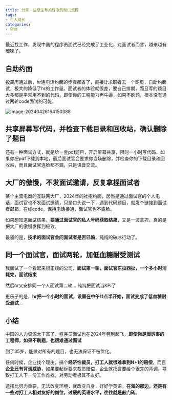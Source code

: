 ```yaml
---
title: 分享一些很生草的程序员面试流程
tags:
- 个人成长
categories:
- 杂谈
---
```




最近找工作，发现中国的程序员面试已经完成了工业化，对面试者而言，越来越有魂味了。

## 自助约面

投简历通过后，hr连电话约面的步骤都省了，直接让求职者去一个网页，自助约面试，极大的降低了hr的工作量。面试者的体验就很差，要自己排期，而且写的题目大多都是平常用不到的代码，即使你的工程能力再牛逼，如果不刷题，根本没有通过两轮code面试的可能。

![image-20240426164150388](https://cdn.fangyuanxiaozhan.com/assets/1714120912892QiaEtjQ2.png)





## 共享屏幕写代码，并检查下载目录和回收站，确认删除了题目

还有一种面试方式，就是给一套pdf题目，开启屏幕共享，限时一小时写代码，如果你把pdf下载到本地，最后面试官会要求你当场删除，并检查你的下载目录和回收站，而且面试官连脸都不漏，只是语音交流。



## 大厂的傲慢，不发面试邀请，反复拿捏面试者

某个主营电商的互联网大厂，2024年的社招约面，居然是通过面试官的个人电话，面试官也不发面试邀请，只是口头说一下，遇到代码题目，就发个链接到面试者邮箱，在线code，保持电话接通，面试官也不露脸。

如果想知道面试结果，**要通过面试官的私人号码获取结果**，又是一波拿捏，真的是把大厂的傲慢发挥到极致。

最骚的是，**技术的面试官会问面试者是否已婚**，纯纯的破冰行动了。



## 同一个面试官，面试两轮，加低血糖耐受测试

我面试了一个看起来很正规的公司，**面试第一轮，面试官东拉西扯，一个多小时消耗完，面试结束**

然后hr又安排同一个人面试第二轮... 纯纯把面试当KPI了

更乐子的是，**hr把一个小时的面试，设置在中午11点半开始，面试变成了低血糖耐受测试**...



## 小结

中国的人力资源太丰富了，程序员面试也在2024年卷到起飞，**即使你是很厉害的工程师，如果不刷题，也很难通过面试**

到了35岁，能做对所有的题目，也无法保证不被优化。

任何时候，企业找个理由，搞个**经济性裁员，打工人就很难拿到N+1的赔偿**，而且**企业还有背调威胁**，如果要起诉要求裁员赔偿，企业就扬言要给个很差的背调，导致打工人下一份工作难找，对劳动者极其不友好。

选择比努力重要，无法改变环境，就改变自身，好好学英语，**在海的那边，还是有一些对打工人相对友好的岗位，过硬的英语水平，往往就是敲门砖**。





